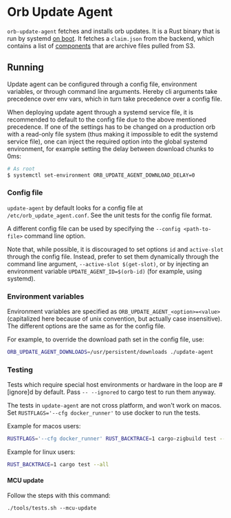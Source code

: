# Orb Update Agent

`orb-update-agent` fetches and installs orb updates. It is a Rust binary that is
run by systemd [on boot][service file]. It fetches a `claim.json` from the backend,
which contains a list of [components][components] that are archive files pulled from S3.

## Running

Update agent can be configured through a config file, environment variables, or through
command line arguments. Hereby cli arguments take precedence over env vars, which in turn
take precedence over a config file.

When deploying update agent through a systemd service file, it is recommended to default
to the config file due to the above mentioned precedence. If one of the settings has to be
changed on a production orb with a read-only file system (thus making it impossible to
edit the systemd service file), one can inject the required option into the global
systemd environment, for example setting the delay between download chunks to 0ms:

```sh
# As root
$ systemctl set-environment ORB_UPDATE_AGENT_DOWNLOAD_DELAY=0
```

### Config file

`update-agent` by default looks for a config file at `/etc/orb_update_agent.conf`. See
the unit tests for the config file format.

A different config file can be used by specifying the `--config <path-to-file>` command line
option.

Note that, while possible, it is discouraged to set options `id` and `active-slot` through the config
file. Instead, prefer to set them dynamically through the command line argument, `--active-slot $(get-slot)`,
or by injecting an environment variable `UPDATE_AGENT_ID=$(orb-id)` (for example, using systemd).

### Environment variables

Environment variables are specified as `ORB_UPDATE_AGENT_<option>=<value>` (capitalized here
because of unix convention, but actually case insensitive). The different options are the same as for the config file.

For example, to override the download path set in the config file, use:

```sh
ORB_UPDATE_AGENT_DOWNLOADS=/usr/persistent/downloads ./update-agent
```

### Testing

Tests which require special host environments or hardware in the loop are #[ignore]d
by default. Pass `-- --ignored` to cargo test to run them anyway.

The tests in `update-agent` are not cross platform, and won't work on macos. Set
`RUSTFLAGS='--cfg docker_runner'` to use docker to run the tests.

Example for macos users:
```bash
RUSTFLAGS='--cfg docker_runner' RUST_BACKTRACE=1 cargo-zigbuild test --target aarch64-unknown-linux-gnu --all
```

Example for linux users:
```bash
RUST_BACKTRACE=1 cargo test --all
```

#### MCU update

Follow the steps with this command: 

```shell
./tools/tests.sh --mcu-update
```

[service file]: ./debian/worldcoin-update-agent.service
[components]: ./components.json
